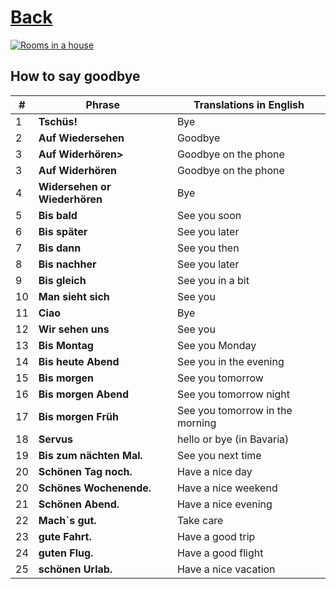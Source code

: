 # [Back](../a1/README.md)

<a href="https://www.youtube.com/watch?v=-7I8xJcYFHY&list=PL5QyCnFPRx0GxaFjdAVkx7K9TfEklY4sg&index=17" target="_blank">
    <img src="http://i3.ytimg.com/vi/-7I8xJcYFHY/maxresdefault.jpg" 
    alt="Rooms in a house"/></a>

## How to say goodbye

<table>
 <thead>
  <tr>
   <th>#</th>
   <th>Phrase</th>
   <th>Translations in English</th>
  </tr>
 </thead>
 <tbody>
  <tr>
   <td>1</td>
   <td><strong>Tschüs!</strong></td>
   <td>Bye</td>
  </tr>
  <tr>
   <td>2</td>
   <td><strong>Auf Wiedersehen</strong></td>
   <td>Goodbye</td>
  </tr>
  <tr>
   <td>3</td>
   <td><strong>Auf Widerhören></strong></td>
   <td>Goodbye on the phone</td>
  </tr>
  <tr>
   <td>3</td>
   <td><strong>Auf Widerhören</strong></td>
   <td>Goodbye on the phone</td>
  </tr>
  <tr>
   <td>4</td>
   <td><strong>Widersehen or Wiederhören</strong></td>
   <td>Bye</td>
  </tr>
  <tr>
   <td>5</td>
   <td><strong>Bis bald</strong></td>
   <td>See you soon</td>
  </tr>
  <tr>
   <td>6</td>
   <td><strong>Bis später</strong></td>
   <td>See you later</td>
  </tr>
  <tr>
   <td>7</td>
   <td><strong>Bis dann</strong></td>
   <td>See you then</td>
  </tr>
  <tr>
   <td>8</td>
   <td><strong>Bis nachher</strong></td>
   <td>See you later</td>
  </tr>
  <tr>
   <td>9</td>
   <td><strong>Bis gleich</strong></td>
   <td>See you in a bit</td>
  </tr>
  <tr>
   <td>10</td>
   <td><strong>Man sieht sich</strong></td>
   <td>See you</td>
  </tr>
  <tr>
   <td>11</td>
   <td><strong>Ciao</strong></td>
   <td>Bye</td>
  </tr>
  <tr>
   <td>12</td>
   <td><strong>Wir sehen uns</strong></td>
   <td>See you</td>
  </tr>
  <tr>
   <td>13</td>
   <td><strong>Bis Montag</strong></td>
   <td>See you Monday</td>
  </tr>
  <tr>
   <td>14</td>
   <td><strong>Bis heute Abend</strong></td>
   <td>See you in the evening</td>
  </tr>
  <tr>
   <td>15</td>
   <td><strong>Bis morgen</strong></td>
   <td>See you tomorrow</td>
  </tr>
  <tr>
   <td>16</td>
   <td><strong>Bis morgen Abend</strong></td>
   <td>See you tomorrow night</td>
  </tr>
  <tr>
   <td>17</td>
   <td><strong>Bis morgen Früh</strong></td>
   <td>See you tomorrow in the morning</td>
  </tr>
  <tr>
   <td>18</td>
   <td><strong>Servus</strong></td>
   <td>hello or bye (in Bavaria)</td>
  </tr>
  <tr>
   <td>19</td>
   <td><strong>Bis zum nächten Mal.</strong></td>
   <td>See you next time</td>
  </tr>
  <tr>
   <td>20</td>
   <td><strong>Schönen Tag noch.</strong></td>
   <td>Have a nice day</td>
  </tr>
  <tr>
   <td>20</td>
   <td><strong>Schönes Wochenende.</strong></td>
   <td>Have a nice weekend</td>
  </tr>
  <tr>
   <td>21</td>
   <td><strong>Schönen Abend.</strong></td>
   <td>Have a nice evening</td>
  </tr>
  <tr>
   <td>22</td>
   <td><strong>Mach`s gut.</strong></td>
   <td>Take care</td>
  </tr>
  <tr>
   <td>23</td>
   <td><strong>gute Fahrt.</strong></td>
   <td>Have a good trip</td>
  </tr>
  <tr>
   <td>24</td>
   <td><strong>guten Flug.</strong></td>
   <td>Have a good flight</td>
  </tr>
  <tr>
   <td>25</td>
   <td><strong>schönen Urlab.</strong></td>
   <td>Have a nice vacation</td>
  </tr>  
 </tbody>
</table>
